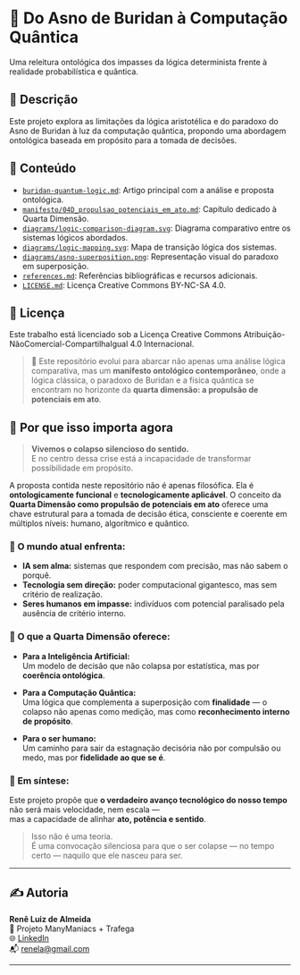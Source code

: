 # 🧠 Do Asno de Buridan à Computação Quântica

Uma releitura ontológica dos impasses da lógica determinista frente à realidade probabilística e quântica.

## 📖 Descrição

Este projeto explora as limitações da lógica aristotélica e do paradoxo do Asno de Buridan à luz da computação quântica, propondo uma abordagem ontológica baseada em propósito para a tomada de decisões.

## 📂 Conteúdo

- [`buridan-quantum-logic.md`](./buridan-quantum-logic.md): Artigo principal com a análise e proposta ontológica.
- [`manifesto/04D_propulsao_potenciais_em_ato.md`](./manifesto/04D_propulsao_potenciais_em_ato.md): Capítulo dedicado à Quarta Dimensão.
- [`diagrams/logic-comparison-diagram.svg`](./diagrams/logic-comparison-diagram.svg): Diagrama comparativo entre os sistemas lógicos abordados.
- [`diagrams/logic-mapping.svg`](./diagrams/logic-mapping.svg): Mapa de transição lógica dos sistemas.
- [`diagrams/asno-superposition.png`](./diagrams/asno-superposition.png): Representação visual do paradoxo em superposição.
- [`references.md`](./references.md): Referências bibliográficas e recursos adicionais.
- [`LICENSE.md`](./LICENSE.md): Licença Creative Commons BY-NC-SA 4.0.

## 🔗 Licença

Este trabalho está licenciado sob a Licença Creative Commons Atribuição-NãoComercial-CompartilhaIgual 4.0 Internacional.

> 🧭 Este repositório evolui para abarcar não apenas uma análise lógica comparativa, mas um **manifesto ontológico contemporâneo**, onde a lógica clássica, o paradoxo de Buridan e a física quântica se encontram no horizonte da **quarta dimensão: a propulsão de potenciais em ato**.

## 📌 Por que isso importa agora

> **Vivemos o colapso silencioso do sentido.**  
> E no centro dessa crise está a incapacidade de transformar possibilidade em propósito.

A proposta contida neste repositório não é apenas filosófica. Ela é **ontologicamente funcional** e **tecnologicamente aplicável**. O conceito da **Quarta Dimensão como propulsão de potenciais em ato** oferece uma chave estrutural para a tomada de decisão ética, consciente e coerente em múltiplos níveis: humano, algorítmico e quântico.

### 🧠 O mundo atual enfrenta:

- **IA sem alma:** sistemas que respondem com precisão, mas não sabem o porquê.
- **Tecnologia sem direção:** poder computacional gigantesco, mas sem critério de realização.
- **Seres humanos em impasse:** indivíduos com potencial paralisado pela ausência de critério interno.

### 🔄 O que a Quarta Dimensão oferece:

- **Para a Inteligência Artificial:**  
  Um modelo de decisão que não colapsa por estatística, mas por **coerência ontológica**.

- **Para a Computação Quântica:**  
  Uma lógica que complementa a superposição com **finalidade** — o colapso não apenas como medição, mas como **reconhecimento interno de propósito**.

- **Para o ser humano:**  
  Um caminho para sair da estagnação decisória não por compulsão ou medo, mas por **fidelidade ao que se é**.

### 🧭 Em síntese:

Este projeto propõe que **o verdadeiro avanço tecnológico do nosso tempo** não será mais velocidade, nem escala —  
mas a capacidade de alinhar **ato, potência e sentido**.

> Isso não é uma teoria.  
> É uma convocação silenciosa para que o ser colapse — no tempo certo — naquilo que ele nasceu para ser.

---

## ✍️ Autoria

**Renê Luiz de Almeida**  
📌 Projeto ManyManiacs + Trafega  
🌐 [LinkedIn](https://www.linkedin.com/in/rene-luiz-de-almeida-147312293/)  
📬 renela@gmail.com

---
